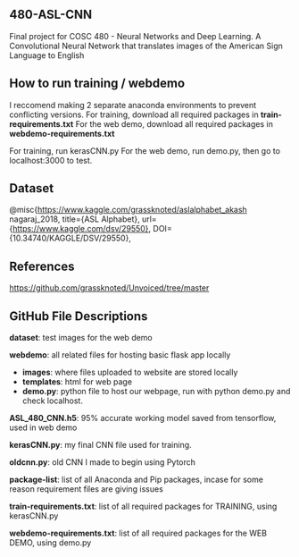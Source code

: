 ## 480-ASL-CNN
Final project for COSC 480 - Neural Networks and Deep Learning. A Convolutional Neural Network that translates images of the American Sign Language to English

## How to run training / webdemo
I reccomend making 2 separate anaconda environments to prevent conflicting versions.
For training, download all required packages in **train-requirements.txt**
For the web demo, download all required packages in **webdemo-requirements.txt**

For training, run kerasCNN.py
For the web demo, run demo.py, then go to localhost:3000 to test.

## Dataset
@misc{https://www.kaggle.com/grassknoted/aslalphabet_akash nagaraj_2018,
title={ASL Alphabet},
url={https://www.kaggle.com/dsv/29550},
DOI={10.34740/KAGGLE/DSV/29550},

## References
https://github.com/grassknoted/Unvoiced/tree/master

## GitHub File Descriptions
**dataset**: test images for the web demo

**webdemo**: all related files for hosting basic flask app locally
  - **images**: where files uploaded to website are stored locally
  - **templates**: html for web page
  - **demo.py**: python file to host our webpage, run with python demo.py and check localhost.

**ASL_480_CNN.h5**: 95% accurate working model saved from tensorflow, used in web demo

**kerasCNN.py**: my final CNN file used for training.

**oldcnn.py**: old CNN I made to begin using Pytorch

**package-list**: list of all Anaconda and Pip packages, incase for some reason requirement files are giving issues

**train-requirements.txt**: list of all required packages for TRAINING, using kerasCNN.py

**webdemo-requirements.txt**: list of all required packages for the WEB DEMO, using demo.py

